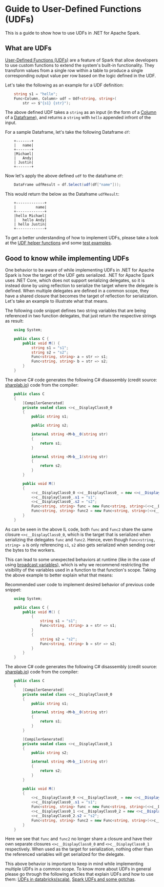 # Guide to User-Defined Functions (UDFs)

This is a guide to show how to use UDFs in .NET for Apache Spark.

## What are UDFs

[User-Defined Functions (UDFs)](https://spark.apache.org/docs/latest/api/java/org/apache/spark/sql/expressions/UserDefinedFunction.html) are a feature of Spark that allow developers to use custom functions to extend the system's built-in functionality. They transform values from a single row within a table to produce a single corresponding output value per row based on the logic defined in the UDF.

Let's take the following as an example for a UDF definition:

```csharp
    string s1 = "hello";
    Func<Column, Column> udf = Udf<string, string>(
        str => $"{s1} {str}");

```
The above defined UDF takes a `string` as an input (in the form of a [Column](https://github.com/dotnet/spark/blob/master/src/csharp/Microsoft.Spark/Sql/Column.cs#L14) of a [Dataframe](https://github.com/dotnet/spark/blob/master/src/csharp/Microsoft.Spark/Sql/DataFrame.cs#L24)), and returns a `string` with `hello` appended infront of the input.

For a sample Dataframe, let's take the following Dataframe `df`:

```text
    +-------+
    |   name|
    +-------+
    |Michael|
    |   Andy|
    | Justin|
    +-------+
```

Now let's apply the above defined `udf` to the dataframe `df`:

```csharp
    DataFrame udfResult = df.Select(udf(df["name"]));
```

This would return the below as the Dataframe `udfResult`:

```text
    +-------------+
    |         name|
    +-------------+
    |hello Michael|
    |   hello Andy|
    | hello Justin|
    +-------------+
```
To get a better understanding of how to implement UDFs, please take a look at the [UDF helper functions](https://github.com/dotnet/spark/blob/master/src/csharp/Microsoft.Spark/Sql/Functions.cs#L3616) and some [test examples](https://github.com/dotnet/spark/blob/master/src/csharp/Microsoft.Spark.E2ETest/UdfTests/UdfSimpleTypesTests.cs#L49).

## Good to know while implementing UDFs

One behavior to be aware of while implementing UDFs in .NET for Apache Spark is how the target of the UDF gets serialized. .NET for Apache Spark uses .NET Core, which does not support serializing delegates, so it is instead done by using reflection to serialize the target where the delegate is defined. When multiple delegates are defined in a common scope, they have a shared closure that becomes the target of reflection for serialization. Let's take an example to illustrate what that means.

The following code snippet defines two string variables that are being referenced in two function delegates, that just return the respective strings as result:

```csharp
    using System;

    public class C {
        public void M() {
            string s1 = "s1";
            string s2 = "s2";
            Func<string, string> a = str => s1;
            Func<string, string> b = str => s2;
        }
    }
```

The above C# code generates the following C# disassembly (credit source: [sharplab.io](sharplab.io)) code from the compiler:

```csharp
    public class C
    {
        [CompilerGenerated]
        private sealed class <>c__DisplayClass0_0
        {
            public string s1;

            public string s2;

            internal string <M>b__0(string str)
            {
                return s1;
            }

            internal string <M>b__1(string str)
            {
                return s2;
            }
        }

        public void M()
        {
            <>c__DisplayClass0_0 <>c__DisplayClass0_ = new <>c__DisplayClass0_0();
            <>c__DisplayClass0_.s1 = "s1";
            <>c__DisplayClass0_.s2 = "s2";
            Func<string, string> func = new Func<string, string>(<>c__DisplayClass0_.<M>b__0);
            Func<string, string> func2 = new Func<string, string>(<>c__DisplayClass0_.<M>b__1);
        }
    }
```
As can be seen in the above IL code, both `func` and `func2` share the same closure `<>c__DisplayClass0_0`, which is the target that is serialized when serializing the delegates `func` and `func2`. Hence, even though `Func<string, string> a` is only referencing `s1`, `s2` also gets serialized when sending over the bytes to the workers.

This can lead to some unexpected behaviors at runtime (like in the case of using [broadcast variables](broadcast-guide.md)), which is why we recommend restricting the visibility of the variables used in a function to that function's scope.
Taking the above example to better explain what that means:

Recommended user code to implement desired behavior of previous code snippet:

```csharp
    using System;

    public class C {
        public void M() {
            {
                string s1 = "s1";
                Func<string, string> a = str => s1;
            }
            {
                string s2 = "s2";
                Func<string, string> b = str => s2;
            }
        }
    }
```

The above C# code generates the following C# disassembly (credit source: [sharplab.io](sharplab.io)) code from the compiler:

```csharp
    public class C
    {
        [CompilerGenerated]
        private sealed class <>c__DisplayClass0_0
        {
            public string s1;

            internal string <M>b__0(string str)
            {
                return s1;
            }
        }

        [CompilerGenerated]
        private sealed class <>c__DisplayClass0_1
        {
            public string s2;

            internal string <M>b__1(string str)
            {
                return s2;
            }
        }

        public void M()
        {
            <>c__DisplayClass0_0 <>c__DisplayClass0_ = new <>c__DisplayClass0_0();
            <>c__DisplayClass0_.s1 = "s1";
            Func<string, string> func = new Func<string, string>(<>c__DisplayClass0_.<M>b__0);
            <>c__DisplayClass0_1 <>c__DisplayClass0_2 = new <>c__DisplayClass0_1();
            <>c__DisplayClass0_2.s2 = "s2";
            Func<string, string> func2 = new Func<string, string>(<>c__DisplayClass0_2.<M>b__1);
        }
    }
```

Here we see that `func` and `func2` no longer share a closure and have their own separate closures `<>c__DisplayClass0_0` and `<>c__DisplayClass0_1` respectively. When used as the target for serialization, nothing other than the referenced variables will get serialized for the delegate.

This above behavior is important to keep in mind while implementing multiple UDFs in a common scope. To know more about UDFs in general please go through the following articles that explain UDFs and how to use them: [UDFs in databricks(scala)](https://docs.databricks.com/spark/latest/spark-sql/udf-scala.html), [Spark UDFs and some gotchas](https://medium.com/@achilleus/spark-udfs-we-can-use-them-but-should-we-use-them-2c5a561fde6d).